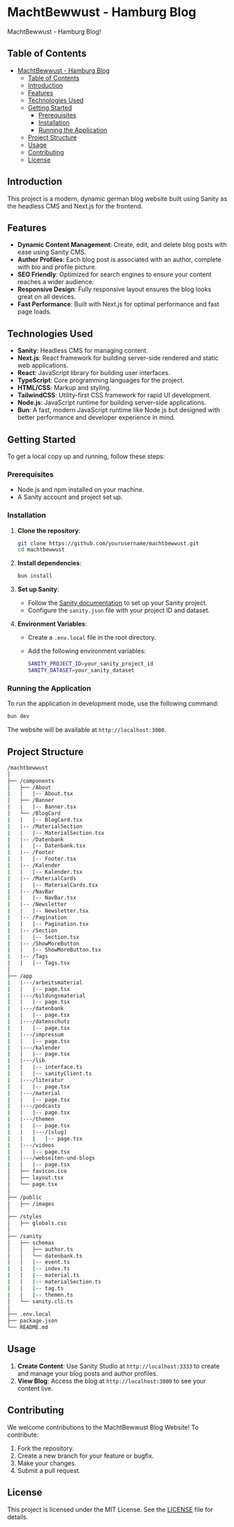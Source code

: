 # MachtBewwust - Hamburg Blog

MachtBewwust - Hamburg Blog!

## Table of Contents

- [MachtBewwust - Hamburg Blog](#machtbewwust---hamburg-blog)
  - [Table of Contents](#table-of-contents)
  - [Introduction](#introduction)
  - [Features](#features)
  - [Technologies Used](#technologies-used)
  - [Getting Started](#getting-started)
    - [Prerequisites](#prerequisites)
    - [Installation](#installation)
    - [Running the Application](#running-the-application)
  - [Project Structure](#project-structure)
  - [Usage](#usage)
  - [Contributing](#contributing)
  - [License](#license)

## Introduction

This project is a modern, dynamic german blog website built using Sanity as the headless CMS and Next.js for the frontend.

## Features

- **Dynamic Content Management**: Create, edit, and delete blog posts with ease using Sanity CMS.
- **Author Profiles**: Each blog post is associated with an author, complete with bio and profile picture.
- **SEO Friendly**: Optimized for search engines to ensure your content reaches a wider audience.
- **Responsive Design**: Fully responsive layout ensures the blog looks great on all devices.
- **Fast Performance**: Built with Next.js for optimal performance and fast page loads.

## Technologies Used

- **Sanity**: Headless CMS for managing content.
- **Next.js**: React framework for building server-side rendered and static web applications.
- **React**: JavaScript library for building user interfaces.
- **TypeScript**: Core programming languages for the project.
- **HTML/CSS**: Markup and styling.
- **TailwindCSS**: Utility-first CSS framework for rapid UI development.
- **Node.js**: JavaScript runtime for building server-side applications.
- **Bun**: A fast, modern JavaScript runtime like Node.js but designed with better performance and developer experience in mind.

## Getting Started

To get a local copy up and running, follow these steps:

### Prerequisites

- Node.js and npm installed on your machine.
- A Sanity account and project set up.

### Installation

1. **Clone the repository**:

   ```bash
   git clone https://github.com/yourusername/machtbewwust.git
   cd machtbewwust
   ```

2. **Install dependencies**:

   ```bash
   bun install
   ```

3. **Set up Sanity**:

   - Follow the [Sanity documentation](https://www.sanity.io/docs) to set up your Sanity project.
   - Configure the `sanity.json` file with your project ID and dataset.

4. **Environment Variables**:

   - Create a `.env.local` file in the root directory.
   - Add the following environment variables:

     ```bash
     SANITY_PROJECT_ID=your_sanity_project_id
     SANITY_DATASET=your_sanity_dataset
     ```

### Running the Application

To run the application in development mode, use the following command:

```bash
bun dev
```

The website will be available at `http://localhost:3000`.

## Project Structure

```bash
/machtbewwust
│
├── /components
│   ├── /About
|   |   |-- About.tsx
│   ├── /Banner
|   |   |-- Banner.tsx
│   └── /BlogCard
|   |   |-- BlogCard.tsx
|   |-- /MaterialSection
|   |   |-- MaterialSection.tsx
|   |-- /Datenbank
|   |   |-- Datenbank.tsx
|   |-- /Footer
|   |   |-- Footer.tsx
|   |-- /Kalender
|   |   |-- Kalender.tsx
|   |-- /MaterialCards
|   |   |-- MaterialCards.tsx
|   |-- /NavBar
|   |   |-- NavBar.tsx
|   |-- /Newsletter
|   |   |-- Newsletter.tsx
|   |-- /Pagination
|   |   |-- Pagination.tsx
|   |-- /Section
|   |   |-- Section.tsx
|   |-- /ShowMoreButton
|   |   |-- ShowMoreButton.tsx
|   |-- /Tags
|   |   |-- Tags.tsx
│
├── /app
|   |---/arbeitsmaterial
|   |   |-- page.tsx
|   |---/bildungsmaterial
|   |   |-- page.tsx
|   |---/datenbank
|   |   |-- page.tsx
|   |---/datenschutz
|   |   |-- page.tsx
|   |---/impressum
|   |   |-- page.tsx
|   |---/kalender
|   |   |-- page.tsx
|   |---/lib
|   |   |-- interface.ts
|   |   |-- sanityClient.ts
|   |---/literatur
|   |   |-- page.tsx
|   |---/material
|   |   |-- page.tsx
|   |---/podcasts
|   |   |-- page.tsx
|   |---/themen
|   |   |-- page.tsx
|   |   |---/[slug]
|   |   |   |-- page.tsx
|   |---/videos
|   |   |-- page.tsx
|   |---/webseiten-und-blogs
|   |   |-- page.tsx
│   ├── favicon.ico
│   ├── layout.tsx
│   └── page.tsx
│
├── /public
│   ├── /images
│
├── /styles
│   ├── globals.css
│
├── /sanity
│   ├── schemas
│   │   ├── author.ts
│   │   └── datenbank.ts
|   |   |-- event.ts
|   |   |-- index.ts
|   |   |-- material.ts
|   |   |-- materialSection.ts
|   |   |-- tag.ts
|   |   |-- themen.ts
│   └── sanity.cli.ts
│
├── .env.local
├── package.json
└── README.md
```

## Usage

1. **Create Content**: Use Sanity Studio at `http://localhost:3333` to create and manage your blog posts and author profiles.
2. **View Blog**: Access the blog at `http://localhost:3000` to see your content live.

## Contributing

We welcome contributions to the MachtBewwust Blog Website! To contribute:

1. Fork the repository.
2. Create a new branch for your feature or bugfix.
3. Make your changes.
4. Submit a pull request.

## License

This project is licensed under the MIT License. See the [LICENSE](LICENSE) file for details.
